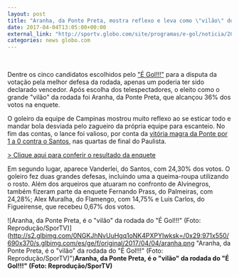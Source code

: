 ```yaml
---
layout: post
title: "Aranha, da Ponte Preta, mostra reflexo e leva como \"vilão\" do fim de semana"
date: 2017-04-04T13:05:00+00:00
external_link: "http://sportv.globo.com/site/programas/e-gol/noticia/2017/04/aranha-da-ponte-preta-mostra-reflexo-e-leva-como-vilao-do-fim-de-semana.html"
categories: news globo.com
---
```

&nbsp;

Dentre os cinco candidatos escolhidos pelo ["É Gol!!!"](http://sportv.globo.com/site/programas/e-gol/) para a disputa da votação pela melhor defesa da rodada, apenas um poderia ter sido declarado vencedor. Após escolha dos telespectadores, o eleito como o grande "vilão" da rodada foi Aranha, da Ponte Preta, que alcançou 36% dos votos na enquete.

O goleiro da equipe de Campinas&nbsp;mostrou muito reflexo ao se esticar todo e mandar bola desviada pelo zagueiro da própria equipe para escanteio. No fim das contas, o lance foi valioso, por conta da [vitória magra da Ponte por 1 a 0 contra o Santos](http://globoesporte.globo.com/sp/campinas-e-regiao/futebol/campeonato-paulista/jogo/01-04-2017/ponte-preta-santos), nas quartas de final do Paulista.

[\> Clique aqui para conferir o resultado da enquete](http://sportv.globo.com/site/programas/e-gol/interatividade/enquete/2017/4/3/qual-e-o-maior-vilao-da-rodada-c482cf0a-1883-11e7-a644-065dd000503b.html)

Em segundo lugar, aparece Vanderlei, do Santos, com 24,30% dos votos. O goleiro fez duas grandes defesas, incluindo uma a queima-roupa utilizando o rosto. Além dos arqueiros que atuaram no confronto de Alvinegros, também fizeram parte da enquete Fernando Prass, do Palmeiras, com 24,28%; Alex Muralha, do Flamengo, com 14,75% e Luis Carlos, do Figueirense, que recebeu 0,67% dos votos.

 ![Aranha, da Ponte Preta, é o "vilão" da rodada do "É Gol!!!" (Foto: Reprodução/SporTV)](http://s2.glbimg.com/0NGKJhNvUuHgq1oNK4PXPYIwksk=/0x29:971x550/690x370/s.glbimg.com/es/ge/f/original/2017/04/04/aranha.png "Aranha, da Ponte Preta, é o "vilão" da rodada do "É Gol!!!" (Foto: Reprodução/SporTV)")**Aranha, da Ponte Preta, é o "vilão" da rodada do "É Gol!!!" (Foto: Reprodução/SporTV)**

